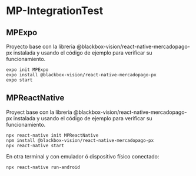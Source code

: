 # MP-IntegrationTest

## MPExpo
Proyecto base con la libreria @blackbox-vision/react-native-mercadopago-px instalada y usando el código de ejemplo para verificar su funcionamiento.
    
    expo init MPExpo
    expo install @blackbox-vision/react-native-mercadopago-px
    expo start

## MPReactNative
Proyect base con la libreria @blackbox-vision/react-native-mercadopago-px instalada y usando el código de ejemplo para verificar su funcionamiento.

    npx react-native init MPReactNative
    npm install @blackbox-vision/react-native-mercadopago-px
    npx react-native start
    
En otra terminal y con emulador ó dispositivo físico conectado:

    npx react-native run-android
